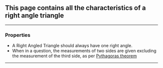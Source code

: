 ## This page contains all the characteristics of a right angle triangle

---
### Properties
*	A Right Angled Triangle should always have one right angle.
* When in a question, the measurements of two sides are given excluding the measurement of the third side, as per [Pythagoras theorem][pythagoras.md]
---

[pythagoras.md]: https://www.youtube.com/watch?v=AA6RfgP-AHU
